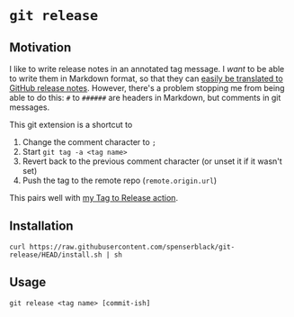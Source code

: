 # `git release`

## Motivation

I like to write release notes in an annotated tag message.
I *want* to be able to write them in Markdown format, so that
they can [easily be translated to GitHub release notes][tag-to-release].
However, there's a problem stopping me from being able to do this:
`#` to `######` are headers in Markdown, but comments in git messages.

This git extension is a shortcut to

1. Change the comment character to `;`
2. Start `git tag -a <tag name>`
3. Revert back to the previous comment character (or unset it if it wasn't set)
4. Push the tag to the remote repo (`remote.origin.url`)

This pairs well with [my Tag to Release action][release-action].

## Installation

```shell
curl https://raw.githubusercontent.com/spenserblack/git-release/HEAD/install.sh | sh
```

## Usage

```
git release <tag name> [commit-ish]
```

[tag-to-release]: ./.github/workflows/release.yml
[release-action]: https://github.com/marketplace/actions/tag-to-release
